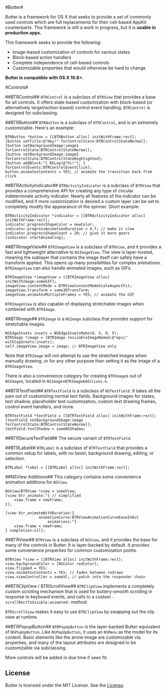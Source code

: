 #Butter#

Butter is a framework for OS X that seeks to provide a set of commonly used controls which are full replacements for their cell-based AppKit counterparts. This framework is still a work in progress, but it is **usable in production apps.**

This framework seeks to provide the following:

- Image-based customization of controls for various states
- Block-based action handlers
- Complete independence of cell-based controls
- Customizable properties that would otherwise be hard to change

**Butter is compatible with OS X 10.8+.**


#Controls#

##BTRControl##
`BTRControl` is a subclass of `BTRView` that provides a base for all controls. It offers state-based customization with block-based (or alternatively target/action-based) control event handling. `BTRControl` is designed for subclassing.

##BTRButton##
`BTRButton` is a subclass of `BTRControl`, and is an extremely customizable. Here's an example:

```objc
BTRButton *button = [[BTRButton alloc] initWithFrame:rect];
[button setTitle:@"Hey!" forControlState:BTRControlStateNormal];
[button setBackgroundImage:image1 forControlState:BTRControlStateNormal];
[button setBackgroundImage:image2 forControlState:BTRControlStateHighlighted];
[button addBlock:^{ NSLog(@"hi!"); } forControlEvents:BTRControlEventClick];
button.animatesContents = YES; // animate the transition back from click
```

##BTRActivityIndicator##
`BTRActvityIndicator` is a subclass of `BTRView` that provides a comprehensive API for creating any type of circular indeterminate activity indicator. Nearly all features of the indicator can be modified, and if more customization is desired a custom layer can be set to completely modify the appearance of the spinner. Short example:

```objc
BTRActivityIndicator *indicator = [[BTRActivityIndicator alloc] initWithFrame:rect];
indicator.progressShapeColor = newColor;
indicator.progressAnimationDuration = 4.f; // make it slow
indicator.progressShapeCount = 20; // give it more gears
[indicator startAnimating];
```

##BTRImageView##
`BTRImageView` is a subclass of `BTRView`, and it provides a fast and lightweight alternative to `NSImageView`. The view is layer-hosted, meaning the sublayer that contains the image itself can safely have a  transform applied. This opens up many possibilities for complex animations. `BTRImageView` can also handle animated images, such as GIFs.

```objc
BTRImageView *imageView = [[BTRImageView alloc] initWithImage:someGIF];
imageView.contentMode = BTRViewContentModeScaleAspectFit;
imageView.transform = some3DTransform;
imageView.animatesMultipleFrames = YES; // animate the GIF
```

`BTRImageView` is also capable of displaying stretchable images when combined with `BTRImage`.

##BTRImage##
`BTRImage` is a `NSImage` subclass that provides support for stretchable images.

```objc
NSEdgeInsets insets = NSEdgeInsetsMake(0, 5, 0, 5);
BTRImage *image = [BTRImage resizableImageNamed:@"epic" withCapInsets:insets];
self.imageView.image = image; // BTRImageView only
```
Note that `BTRImage` will not attempt to use the stretched images when manually drawing, or for any other purpose than setting it as the image of a `BTRImageView`.

There is also a convenience category for creating `BTRImage`s out of `NSImage`s, located in `NSImage+BTRImageAdditions.h`.

##BTRTextField##
`BTRTextField` is a subclass of `NSTextField`. It takes all the pain out of customizing normal text fields. Background images for states, text shadow, placeholder text customization, custom text drawing frames, control event handlers, and more.

```objc
BTRTextField *textField = [[BTRTextField alloc] initWithFrame:rect];
[textField setBackgroundImage:image forControlState:BTRControlStateNormal];
textField.textShadow = someNSShadow;
```

##BTRSecureTextField##
The secure variant of `BTRTextField`.

##BTRLabel##
`BTRLabel` is a subclass of `BTRTextField` that provides a common setup for labels, with no bezel, background drawing, editing, or selection.

```objc
BTRLabel *label = [[BTRLabel alloc] initWithFrame:rect];
```

##NSView Additions##
This category contains some convenience animation additions for `NSView`.

```objc
NSView/BTRView *view = someView;
[view btr_animate:^{ // simplified
	view.frame = newFrame;
}];

[view btr_animateWithDuration:2
               animationCurve:BTRViewAnimationCurveEaseInOut
                   animations:^{
    view.frame = newFrame;
} completion:nil];
```

##BTRView##
`BTRView` is a subclass of `NSView`, and it provides the base for many of the controls in Butter. It is layer-backed by default. It provides some convenience properties for common customization points.

```objc
BTRView *view = [[BTRView alloc] initWithFrame:rect];
view.backgroundColor = [NSColor redColor];
view.flipped = YES;
view.animatesContents = YES; // fades between redraws
view.viewController = someVC; // patch into the responder chain
```

##BTRClipView / BTRScrollView##
`BTRClipView` implements a completely custom scrolling mechanism that is used for buttery-smooth scrolling in response to keyboard events, and calls to a custom `-scrollRectToVisible:animated:` method.

`BTRScrollView` makes it easy to use `BTRClipView` by swapping out the clip view at runtime.


##BTRPopupButton##
`BTRPopUpButton` is the layer-backed Butter equivalent of `NSPopUpButton`. Like `NSPopUpButton`, it uses an `NSMenu` as the model for its content. Basic elements like the arrow image are customizable via properties, and many of the layout attributes are designed to be customizable via subclassing. 


More controls will be added in due time if seen fit.

License
---
Butter is licensed under the MIT License. See the [License](https://github.com/ButterKit/Butter/blob/master/LICENSE.md).